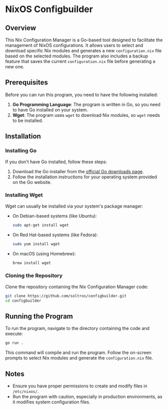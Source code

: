 
# NixOS Configbuilder

## Overview

This Nix Configuration Manager is a Go-based tool designed to facilitate the management of NixOS configurations. It allows users to select and download specific Nix modules and generates a new `configuration.nix` file based on the selected modules. The program also includes a backup feature that saves the current `configuration.nix` file before generating a new one.

## Prerequisites

Before you can run this program, you need to have the following installed:

1. **Go Programming Language**: The program is written in Go, so you need to have Go installed on your system.
2. **Wget**: The program uses `wget` to download Nix modules, so `wget` needs to be installed.

## Installation

### Installing Go

If you don't have Go installed, follow these steps:

1. Download the Go installer from the [official Go downloads page](https://golang.org/dl/).
2. Follow the installation instructions for your operating system provided on the Go website.

### Installing Wget

Wget can usually be installed via your system's package manager:

- On Debian-based systems (like Ubuntu):
  ```sh
  sudo apt-get install wget
  ```

- On Red Hat-based systems (like Fedora):
  ```sh
  sudo yum install wget
  ```

- On macOS (using Homebrew):
  ```sh
  brew install wget
  ```

### Cloning the Repository

Clone the repository containing the Nix Configuration Manager code:

```sh
git clone https://github.com/soltros/configbuilder.git
cd configbuilder
```



## Running the Program

To run the program, navigate to the directory containing the code and execute:

```sh
go run .
```

This command will compile and run the program. Follow the on-screen prompts to select Nix modules and generate the `configuration.nix` file.

## Notes

- Ensure you have proper permissions to create and modify files in `/etc/nixos/`.
- Run the program with caution, especially in production environments, as it modifies system configuration files.
